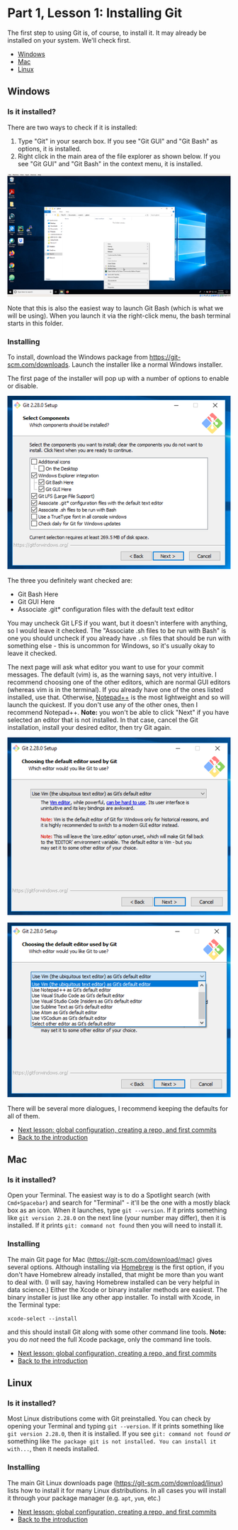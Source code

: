 # Part 1, Lesson 1: Installing Git

The first step to using Git is, of course, to install it. It may already be installed on your
system. We'll check first.

* [Windows](#windows)
* [Mac](#mac)
* [Linux](#linux)


## Windows
### Is it installed?

There are two ways to check if it is installed:

1. Type "Git" in your search box. If you see "Git GUI" and "Git Bash" as options, it is installed.
2. Right click in the main area of the file explorer as shown below. If you see "Git GUI" and
   "Git Bash" in the context menu, it is installed.

![An image showing the right-click context menu in Windows file explorer with Git Bash highlighted.](img/gitwin-run-1-context-menu.png)

Note that this is also the easiest way to launch Git Bash (which is what we will be using). When
you launch it via the right-click menu, the bash terminal starts in this folder.

### Installing

To install, download the Windows package from https://git-scm.com/downloads. Launch the installer like a
normal Windows installer.

The first page of the installer will pop up with a number of options to enable or disable.

![An image showing the first page of the Git Windows installer](img/gitwin-install-1-options.png)

The three you definitely want checked are:

* Git Bash Here
* Git GUI Here
* Associate .git* configuration files with the default text editor

You may uncheck Git LFS if you want, but it doesn't interfere with anything, so I would leave it checked.
The "Associate .sh files to be run with Bash" is one you should uncheck if you already have `.sh` files
that should be run with something else - this is uncommon for Windows, so it's usually okay to leave it
checked.

The next page will ask what editor you want to use for your commit messages. The default (vim) is, as the
warning says, not very intuitive. I recommend choosing one of the other editors, which are normal GUI editors
(whereas vim is in the terminal). If you already have one of the ones listed installed, use that. Otherwise,
[Notepad++](https://notepad-plus-plus.org/) is the most lightweight and so will launch the quickest. If you
don't use any of the other ones, then I recommend Notepad++. **Note:** you won't be able to click "Next" if
you have selected an editor that is not installed. In that case, cancel the Git installation, install your
desired editor, then try Git again.

![An image showing the dialogue to select an editor for Git](img/gitwin-install-2-editor-1.png)

![An image showing the dialogue to select an editor for Git with the dropdown extended](img/gitwin-install-2-editor-2.png)

There will be several more dialogues, I recommend keeping the defaults for all of them.

* [Next lesson: global configuration, creating a repo, and first commits](2-setup-and-first-commit.html)
* [Back to the introduction](../0-introduction.html)

## Mac
### Is it installed?

Open your Terminal. The easiest way is to do a Spotlight search (with `Cmd+Spacebar`) and search for "Terminal" - 
it'll be the one with a mostly black box as an icon. When it launches, type `git --version`. If it prints something
like `git version 2.28.0` on the next line (your number may differ), then it is installed. If it prints 
`git: command not found` then you will need to install it.

### Installing

The main Git page for Mac (https://git-scm.com/download/mac) gives several options. Although installing via
[Homebrew](https://brew.sh/) is the first option, if you don't have Homebrew already installed, that might be
more than you want to deal with. (I will say, having Homebrew installed can be very helpful in data science.)
Either the Xcode or binary installer methods are easiest. The binary installer is just like any other app installer.
To install with Xcode, in the Terminal type:

```
xcode-select --install
```

and this should install Git along with some other command line tools. **Note:** you do *not* need the full Xcode
package, only the command line tools.

* [Next lesson: global configuration, creating a repo, and first commits](2-setup-and-first-commit.html)
* [Back to the introduction](../0-introduction.html)


## Linux
### Is it installed?

Most Linux distributions come with Git preinstalled. You can check by opening your Terminal and typing
`git --version`. If it prints something like `git version 2.28.0`, then it is installed. If you see
`git: command not found` *or* something like `The package git is not installed. You can install it with...`,
then it needs installed. 

### Installing

The main Git Linux downloads page (https://git-scm.com/download/linux) lists how to install it for many Linux
distributions. In all cases you will install it through your package manager (e.g. `apt`, `yum`, etc.)

* [Next lesson: global configuration, creating a repo, and first commits](2-setup-and-first-commit.html)
* [Back to the introduction](../0-introduction.html)